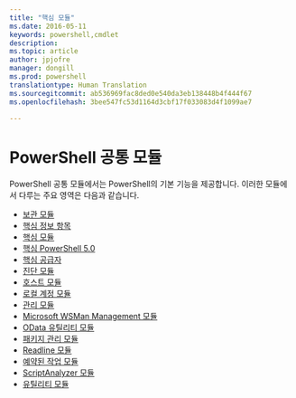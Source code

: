 ```yaml
---
title: "핵심 모듈"
ms.date: 2016-05-11
keywords: powershell,cmdlet
description: 
ms.topic: article
author: jpjofre
manager: dongill
ms.prod: powershell
translationtype: Human Translation
ms.sourcegitcommit: ab536969fac8ded0e540da3eb138448b4f444f67
ms.openlocfilehash: 3bee547fc53d1164d3cbf17f033083d4f1099ae7

---
```


#  PowerShell 공통 모듈

PowerShell 공통 모듈에서는 PowerShell의 기본 기능을 제공합니다.
이러한 모듈에서 다루는 주요 영역은 다음과 같습니다.

-  [보관 모듈](core-modules/Microsoft.PowerShell.Archive-Module.md)
-  [핵심 정보 항목](core-modules/Windows-PowerShell-Core-About-Topics.md)
-  [핵심 모듈](core-modules/Microsoft.PowerShell.Core-Module.md)
-  [핵심 PowerShell 5.0](core-modules/Windows-PowerShell-5.0.md)
-  [핵심 공급자](core-modules/Windows-PowerShell-Core-Providers.md)
-  [진단 모듈](core-modules/Microsoft.PowerShell.Diagnostics-Module.md)
-  [호스트 모듈](core-modules/Microsoft.PowerShell.Host-Module.md)
-  [로컬 계정 모듈](core-modules/PSLocalAccount5-Module.md)
-  [관리 모듈](core-modules/Microsoft.PowerShell.Management-Module.md)
-  [Microsoft WSMan Management 모듈](core-modules/Microsoft.WSMan.Management-Module.md)
-  [OData 유틸리티 모듈](core-modules/Microsoft.PowerShell.ODataUtils-Module.md)
-  [패키지 관리 모듈](core-modules/PackageManagement-Module.md)
-  [Readline 모듈](core-modules/PSReadline-Module.md)
-  [예약된 작업 모듈](core-modules/PSScheduledJob-Module.md)
-  [ScriptAnalyzer 모듈](core-modules/PSScriptAnalyzer-Module.md)
-  [유틸리티 모듈](core-modules/Microsoft.PowerShell.Utility-Module.md)



<!--HONumber=Aug16_HO3-->


